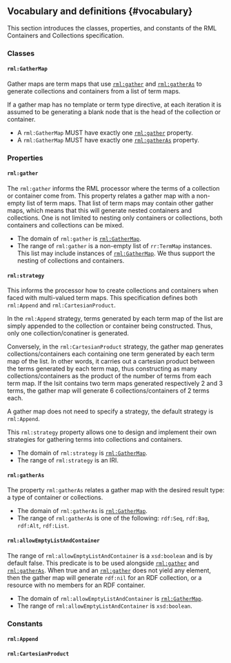 ## Vocabulary and definitions {#vocabulary}

This section introduces the classes, properties, and constants of the RML Containers and Collections specification.

### Classes

#### `rml:GatherMap`
Gather maps are term maps that use [`rml:gather`](#rml-gather) and [`rml:gatherAs`](#rml-gatheras) to generate collections and containers from a list of term maps. 

If a gather map has no template or term type directive, at each iteration it is assumed to be generating a blank node that is the head of the collection or container.

* A `rml:GatherMap` MUST have exactly one [`rml:gather`](#rml-gather) property.
* A `rml:GatherMap` MUST have exactly one [`rml:gatherAs`](#rml-gatheras) property.

### Properties

#### `rml:gather`

The `rml:gather` informs the RML processor where the terms of a collection or container come from. This property relates a gather map with a non-empty list of term maps. 
That list of term maps may contain other gather maps, which means that this will generate nested containers and collections. One is not limited to nesting only containers or collections, both containers and collections can be mixed.

* The domain of `rml:gather` is [`rml:GatherMap`](#rml-gathermap).
* The range of `rml:gather` is a non-empty list of `rr:TermMap` instances. This list may include instances of [`rml:GatherMap`](#rml-gathermap). We thus support the nesting of collections and containers.

#### `rml:strategy`
This informs the processor how to create collections and containers when faced with multi-valued term maps. 
This specification defines both `rml:Append` and `rml:CartesianProduct`. 

In the `rml:Append` strategy, terms generated by each term map of the list are simply appended to the collection or container being constructed. Thus, only one collection/conatiner is generated.

Conversely, in the `rml:CartesianProduct` strategy, the gather map generates collections/containers each containing one term generated by each term map of the list. In other words, it carries out a cartesian product between the terms generated by each term map, thus constructing as many collections/containers as the product of the number of terms from each term map. If the lsit contains two term maps generated respectively 2 and 3 terms, the gather map will generate 6 collections/containers of 2 terms each.

A gather map does not need to specify a strategy, the default strategy is `rml:Append`.

This `rml:strategy` property allows one to design and implement their own strategies for gathering terms into collections and containers.

* The domain of `rml:strategy` is [`rml:GatherMap`](#rml-gathermap).
* The range of `rml:strategy` is an IRI.


#### `rml:gatherAs`

The property `rml:gatherAs` relates a gather map with the desired result type: a type of container or collections.

* The domain of `rml:gatherAs` is [`rml:GatherMap`](#rml-gathermap).
* The range of `rml:gatherAs` is one of the following: `rdf:Seq`, `rdf:Bag`, `rdf:Alt`, `rdf:List`.

#### `rml:allowEmptyListAndContainer`
The range of `rml:allowEmptyListAndContainer` is a `xsd:boolean` and is by default false. This predicate is to be used alongside [`rml:gather`](#rml-gather) and [`rml:gatherAs`](#rml-gatheras). When true and an [`rml:gather`](#rml-gather) does not yield any element, then the gather map will generate `rdf:nil` for an RDF collection, or a resource with no members for an RDF container.

* The domain of `rml:allowEmptyListAndContainer` is [`rml:GatherMap`](#rml-gathermap).
* The range of `rml:allowEmptyListAndContainer` is `xsd:boolean`.

### Constants

#### `rml:Append`

#### `rml:CartesianProduct`